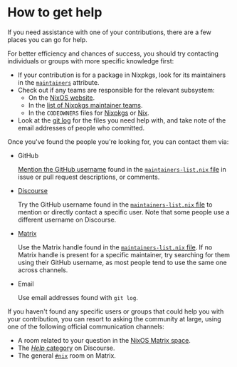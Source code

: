 # How to get help

If you need assistance with one of your contributions, there are a few places you
can go for help.

For better efficiency and chances of success, you should try contacting individuals or
groups with more specific knowledge first:

- If your contribution is for a package in Nixpkgs, look for its maintainers in the
  [`maintainers`](https://nixos.org/manual/nixpkgs/stable/#var-meta-maintainers)
  attribute.
- Check out if any teams are responsible for the relevant subsystem:
  - On the [NixOS website](https://nixos.org/community/#governance-teams).
  - In the [list of Nixpkgs maintainer teams](https://github.com/NixOS/nixpkgs/blob/master/maintainers/team-list.nix).
  - In the `CODEOWNERS` files for [Nixpkgs](https://github.com/NixOS/nixpkgs/blob/master/.github/CODEOWNERS) or
    [Nix](https://github.com/NixOS/nix/blob/master/.github/CODEOWNERS).
- Look at the [git log](https://www.git-scm.com/docs/git-log) for the files you need help
  with, and take note of the email addresses of people who committed.

Once you've found the people you're looking for, you can contact them via:

- GitHub

  [Mention the GitHub username](https://docs.github.com/en/get-started/writing-on-github/getting-started-with-writing-and-formatting-on-github/basic-writing-and-formatting-syntax#mentioning-people-and-teams) found in the [`maintainers-list.nix` file][maintainers-list] in issue or pull request descriptions, or comments.

- [Discourse](https://discourse.nixos.org)

  Try the GitHub username found in the [`maintainers-list.nix` file][maintainers-list] to mention or directly contact a specific user.
  Note that some people use a different username on Discourse.

- [Matrix]

  Use the Matrix handle found in the [`maintainers-list.nix` file][maintainers-list].
  If no Matrix handle is present for a specific maintainer, try searching for them using their GitHub username, as most people tend to use the same one across channels.

- Email

  Use email addresses found with `git log`.

If you haven't found any specific users or groups that could help you with your
contribution, you can resort to asking the community at large, using one of the following official
communication channels:

- A room related to your question in the [NixOS Matrix space][matrix].
- The [*Help* category](https://discourse.nixos.org/c/learn/9) on Discourse.
- The general [`#nix`](https://matrix.to/#/#nix:nixos.org) room on Matrix.

[matrix]: https://matrix.to/#/#community:nixos.org
[maintainers-list]: https://github.com/NixOS/nixpkgs/blob/master/maintainers/maintainer-list.nix
